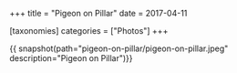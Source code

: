 +++
title = "Pigeon on Pillar"
date = 2017-04-11

[taxonomies]
categories = ["Photos"]
+++

{{ snapshot(path="pigeon-on-pillar/pigeon-on-pillar.jpeg" description="Pigeon on Pillar")}}
